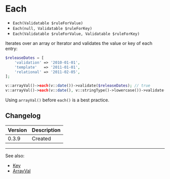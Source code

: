 # Each

- `Each(Validatable $ruleForValue)`
- `Each(null, Validatable $ruleForKey)`
- `Each(Validatable $ruleForValue, Validatable $ruleForKey)`

Iterates over an array or Iterator and validates the value or key
of each entry:

```php
$releaseDates = [
    'validation' => '2010-01-01',
    'template'   => '2011-01-01',
    'relational' => '2011-02-05',
];

v::arrayVal()->each(v::date())->validate($releaseDates); // true
v::arrayVal()->each(v::date(), v::stringType()->lowercase())->validate($releaseDates); // true
```

Using `arrayVal()` before `each()` is a best practice.

## Changelog

Version | Description
--------|-------------
  0.3.9 | Created

***
See also:

  * [Key](Key.md)
  * [ArrayVal](ArrayVal.md)
